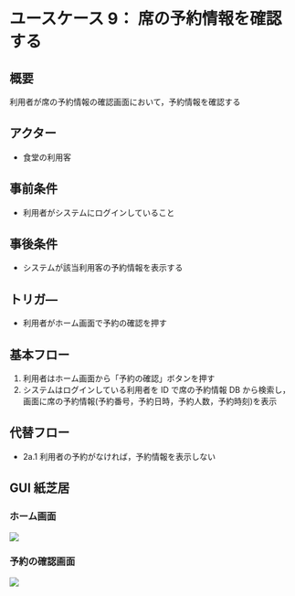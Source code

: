 # ユースケース 9： 席の予約情報を確認する

## 概要

利用者が席の予約情報の確認画面において，予約情報を確認する

## アクター

- 食堂の利用客

## 事前条件

- 利用者がシステムにログインしていること

## 事後条件

- システムが該当利用客の予約情報を表示する

## トリガ―

- 利用者がホーム画面で予約の確認を押す

## 基本フロー

1. 利用者はホーム画面から「予約の確認」ボタンを押す
2. システムはログインしている利用者を ID で席の予約情報 DB から検索し，画面に席の予約情報(予約番号，予約日時，予約人数，予約時刻)を表示

## 代替フロー

- 2a.1 利用者の予約がなければ，予約情報を表示しない

## GUI 紙芝居

### ホーム画面

<img src="./picture/Home.png">

### 予約の確認画面

<img src="./picture/ConfirmReservation.png">
